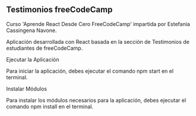 ## Testimonios freeCodeCamp
Curso 'Aprende React Desde Cero FreeCodeCamp' impartida por Estefania Cassingena Navone.

Aplicación desarrollada con React basada en la sección de Testimonios de estudiantes de freeCodeCamp.



Ejecutar la Aplicación


Para iniciar la aplicación, debes ejecutar el comando npm start en el terminal.

Instalar Módulos


Para instalar los módulos necesarios para la aplicación, debes ejecutar el comando npm install en el terminal.
